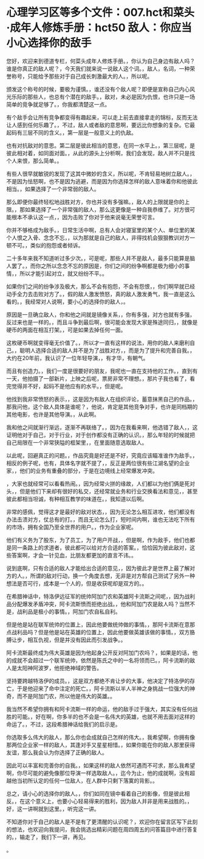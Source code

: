# 心理学习区等多个文件：007.hct和菜头·成年人修炼手册：hct50 敌人：你应当小心选择你的敌手

您好，欢迎来到德道专栏，何菜头成年人修炼手册。，你认为自己身边有敌人吗？谁是你真正的敌人呢？，今天我们就来说一说敌人这个词。，敌人，名词，一种荣誉称号，只能给予那些对于自己成长刺激最大的人。，所以呢。

颁发这个称号的时候，要极为谨慎。，谁还没有个敌人呢？即便是宣称自己内心风光乐际的那些人，也总有个潜在的敌手。，敌对，未必是因为仇恨，也许只是一场简单的竞争就足够了。，你我都清楚这一点。

有个敌手会让所有竞争都变得有趣起来，可以走上前去直接拿走的锦标，反而无法让人感到任何乐趣了。，不过，敌人或者敌的意思啊，要远比你想象的复杂。它最起码有三层不同的含义。，第一层是一般意义上的仇敌。

也有对抗敌对的意思。第二层是彼此相当的意思，在同一水平上。，第三层呢，是彼此相对着，如同面对面。，从此的源头上分析啊，我们会发现，敌人并不只是找个人来恨，那么简单。。

有些人很早就敏锐的发现了这其中微妙的含义，所以呢，不肯轻易地树立敌人。，不是因为怯怒啊，也不是因为逃避，而是因为你选择怎样的敌人意味着你和他彼此相当。，如果选择了一个非常弱的敌人。

那么即便你最终轻松地战胜对方，你也并没有多强嘛。，敌人的上限就是你的上限。，那如果选择了一个非常强的敌人，那么这更像是一种自我恭维了。对方很可能根本不承认这一点，，因为击败了你对于他来说毫无荣誉可言。

你并不够格成为敌手。，日常生活中啊，总有人会对寝室里的某个人、单位里的某个人恨之入骨、念念不忘，，以为那就是自己的敌人，非得找机会狠狠教训对方一顿不可。，类似的抱怨或者倾诉。

二十多年来我不知道听过多少次。，可是呢，那些人并不是敌人，最多只能算是脑人罢了。，而你之所以念念不忘的原因是，你们之间的纷争啊都是极为细小的事情，，所以才能引起对立，就又纷纷不平。。

如果你们之间的纷争涉及极大，那么不会有抱怨，不会有怨恨，，你们啊早就已经动手全力去击败对方了。，假的敌人激发愤怒，真的敌人激发勇气，我一直是这么看的。，我经常对人说啊，要小心的选择你的敌人，。

原因是一旦确立敌人，你和他之间就是镜像关系，，你有多强，对方也就有多强，反过来也是一样的。，而且斗争到最后啊，很可能会发现大家是殊途同归，，就像是硬币的两面在相互打架。，可是如果去掉任何一面。

这枚硬币啊就变得毫无价值了。，所以才一直有这样的说法，用你的敌人来磨利自己。，聪明人选择合适的敌人并不是为了战胜对方，，而是为了提升和完善自我。，大约在20年前，我认识了一位年轻导演，，有才华，有朝气。

而且有创造力。，我们一度是很要好的朋友，我呢也一直在支持他的工作。，直到有一天，他拍摄了一部新片，上映之后呢，票房非常不理想。，那片子我也看了，看完觉得并不好，起码不是他应有的水平。，但是呢。

他找到我非常愤怒的表示，，这是因为有敌人在组织评论，蓄意抹黑自己的作品。，那我问他，这个敌人具体是谁呢？，他说，肯定是其他竞争对手，也许是同档期的其他电影，也许是其他导演。，从此啊。

我和他之间就渐行渐远，逐渐不再联络了。，因为在我看来啊，他选错了敌人，，这证明他对于自己，对于行业，对于创作都没有正确的认识。，那么年轻的时候就把自己局限在一个非常狭隘的框架里，，在里面随意选取敌人。

以此呢，回避真正的问题。，作品究竟是好还是不好，究竟应该瞄准谁作为敌手。，相反的例子呢，也有，具体名字就不提了，，反正是两位很有些江湖名望的企业家，，他们的业务有重叠的部分，于是在边境线上经常爆发冲突。

，大家也就经常可以看看热闹。，因为经常火拼的缘故，人们都以为他们俩是死对头，，但是他们下来却有很好的私交，还经常就业务和行业交换看法和意见，，甚至彼此都相当坦诚，有种相互教学的味道在。，我知道以后啊。

非常的感佩，觉得这才是最好的敌对状态，，因为无论怎么相互进攻，他们都没有办法击溃对方，仗总有的打。，而且无论怎么打，短时间内啊，谁也无法吃下所有的市场，拥有全国乃至全世界的用户。，作为企业家呢。

他们有义务为了股东，为了员工，为了用户开战，，但是啊，作为敌手，他们也都是同一条路上的求道者，彼此都可以给对方合适的答案。，恰恰因为彼此敌对，这些答案啊，才会一针见血，比朋友都更加的直言不讳。。

说到底啊，只有合适的敌人才能给出合适的意见，，因为彼此才是世界上最了解对方的人。，所谓的敌对行动，换一个角度去想，无非是对方帮自己测试了另外一种想法是否可行，成本是一个人的，但是收获呢却是双方的。。

在希腊神话中，特洛伊远征军的统帅阿加门农和英雄阿卡流斯之间呢，，因为战利品分配爆发矛盾冲突，阿卡流斯愤而拒绝出战。，他和阿加门农是敌人吗？当然不是，战利品是极小的事情。，阿加门农自私自利。

但是他是站在联军统帅的位置上，因此他要做统帅做的事情。，那阿卡流斯在意那点战利品吗？但是他是站在英雄的位置上，因此他要做英雄该做的事情。，双方胳膊让步，相互仇视，但是并没有因此而引发战争。。

阿卡流斯最终成为伟大英雄是因为他起身公开反对阿加门农吗？，如果是的话，他的成就不会超过一个联军统帅，依然是陈氏之中的一名将领而已。，阿卡流斯的敌人是太阳神阿波罗，他拒绝神域的警告。

坚持要跨越特洛伊的成员。，这是双方都绝不肯让步的大事，他决定了特洛伊的存亡，于是他迎来了命中注定的死亡。，阿卡流斯以半人半神之身挑战一位强大的神奇，而不是阿加门农，所以他是伟大的英雄。。

我当然不希望你拥有和阿卡流斯一样的命运，他的敌手过于强大，其实没有任何战胜的可能。，好在啊，你多半的也不会是一名伟大的英雄，也就不用去面对这样的命运了。，不过，这段希腊神话给我们的启示是。

你选取多么伟大的敌人，那么你也会成就自己怎样的伟大。，我希望啊，你拥有像那两位企业家一样的敌人，其逢对手又星星相惜。，如果你能在你的敌人那里获得友谊，那么我会认为你选择了正确的敌人。

因此可以丰富和完善你的自我。，如果这样的敌人依然可遇而不可求，那么我希望啊，你尽可能的避免像那位导演一样选取敌人。，迄今为止，他的成就啊，没有超越他当初所认定的任何一位敌人，在人群中只剩下落寞的背影。。

总之，请小心的选择你的敌人。，你们如同在镜中看着自己的影像，但是彼此相反。，在这个意义上，也要小心轻易得来的胜利，因为敌人并非是用来战胜的。，好，这一讲啊就到这里。，听完这一讲。

不知道你对于自己的敌人是不是有了更清醒的认识呢？，欢迎你在留言区写下此刻的想法，也欢迎向我提问，我会挑选出精彩问题在周四周五的问答篇目中进行答复的。，输走了，我们下一讲，再见。

。